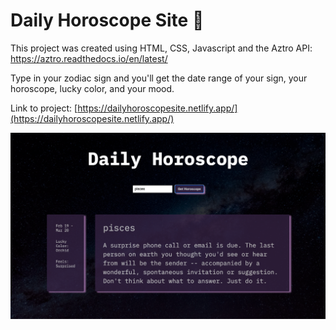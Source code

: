 # Daily Horoscope Site 💫

This project was created using HTML, CSS, Javascript and the Aztro API: https://aztro.readthedocs.io/en/latest/

Type in your zodiac sign and you'll get the date range of your sign, your horoscope, lucky color, and your mood.

Link to project: [https://dailyhoroscopesite.netlify.app/](https://dailyhoroscopesite.netlify.app/)

![alt tag](css/images/astro-site-pic.jpg)
